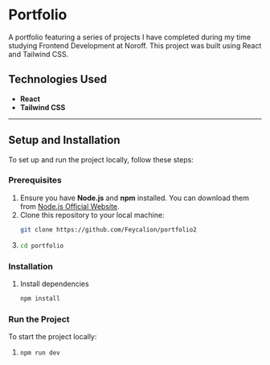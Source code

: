 # Portfolio

A portfolio featuring a series of projects I have completed during my time studying Frontend Development at Noroff. This project was built using React and Tailwind CSS.

## Technologies Used

- **React**
- **Tailwind CSS**

---

## Setup and Installation

To set up and run the project locally, follow these steps:

### Prerequisites

1. Ensure you have **Node.js** and **npm** installed. You can download them from [Node.js Official Website](https://nodejs.org/).
2. Clone this repository to your local machine:
   ```bash
   git clone https://github.com/Feycalion/portfolio2
   ```
3. ```bash
   cd portfolio
   ```

### Installation

1. Install dependencies
   ```bash
   npm install
   ```

### Run the Project

To start the project locally:

1. ```bash
   npm run dev
   ```
